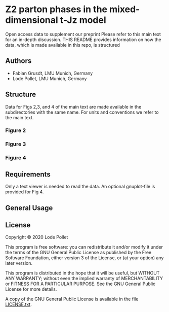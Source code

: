 Z2 parton phases in the mixed-dimensional t-Jz model
====================================================

Open access data to supplement our preprint []()
Please refer to this main text for an in-depth discussion.
THIS README provides information on how the data, which is made available in this repo, is structured

Authors
-------
* Fabian Grusdt, LMU Munich, Germany
* Lode Pollet, LMU Munich, Germany

Structure
---------

Data for Figs 2,3, and 4 of the main text are made available in the subdirectories with the same name.
For units and conventions we refer to the main text.

### Figure 2



### Figure 3


### Figure 4


Requirements
------------

Only a text viewer is needed to read the data. An optional gnuplot-file is provided for Fig 4.
  

General Usage
-------------


License
-------

Copyright © 2020  Lode Pollet

This program is free software: you can redistribute it and/or modify
it under the terms of the GNU General Public License as published by
the Free Software Foundation, either version 3 of the License, or
(at your option) any later version.

This program is distributed in the hope that it will be useful,
but WITHOUT ANY WARRANTY; without even the implied warranty of
MERCHANTABILITY or FITNESS FOR A PARTICULAR PURPOSE.  See the
GNU General Public License for more details.

A copy of the GNU General Public License is available in the
file [LICENSE.txt](LICENSE.txt).
